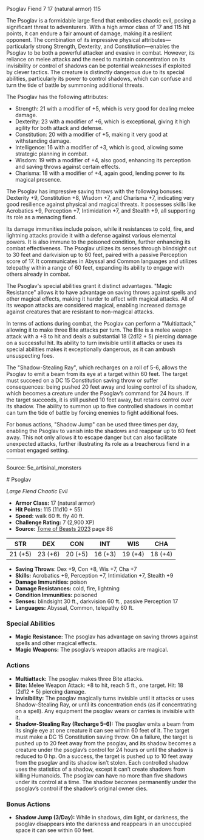 <MonsterName/>Psoglav</MonsterName>
<CreatureType/>Fiend</CreatureType>
<CR/>7</CR>
<AC/>17 (natural armor)</AC>
<HP/>115</HP>
<summary>The Psoglav is a formidable large fiend that embodies chaotic evil, posing a significant threat to adventurers. With a high armor class of 17 and 115 hit points, it can endure a fair amount of damage, making it a resilient opponent. The combination of its impressive physical attributes—particularly strong Strength, Dexterity, and Constitution—enables the Psoglav to be both a powerful attacker and evasive in combat. However, its reliance on melee attacks and the need to maintain concentration on its invisibility or control of shadows can be potential weaknesses if exploited by clever tactics. The creature is distinctly dangerous due to its special abilities, particularly its power to control shadows, which can confuse and turn the tide of battle by summoning additional threats.</summary>

<detail>

The Psoglav has the following attributes: 
- Strength: 21 with a modifier of +5, which is very good for dealing melee damage.
- Dexterity: 23 with a modifier of +6, which is exceptional, giving it high agility for both attack and defense.
- Constitution: 20 with a modifier of +5, making it very good at withstanding damage.
- Intelligence: 16 with a modifier of +3, which is good, allowing some strategic planning in combat.
- Wisdom: 19 with a modifier of +4, also good, enhancing its perception and saving throws against certain effects.
- Charisma: 18 with a modifier of +4, again good, lending power to its magical presence.

The Psoglav has impressive saving throws with the following bonuses: Dexterity +9, Constitution +8, Wisdom +7, and Charisma +7, indicating very good resilience against physical and magical threats. It possesses skills like Acrobatics +9, Perception +7, Intimidation +7, and Stealth +9, all supporting its role as a menacing fiend.

Its damage immunities include poison, while it resistances to cold, fire, and lightning attacks provide it with a defense against various elemental powers. It is also immune to the poisoned condition, further enhancing its combat effectiveness. The Psoglav utilizes its senses through blindsight out to 30 feet and darkvision up to 60 feet, paired with a passive Perception score of 17. It communicates in Abyssal and Common languages and utilizes telepathy within a range of 60 feet, expanding its ability to engage with others already in combat.

The Psoglav's special abilities grant it distinct advantages. "Magic Resistance" allows it to have advantage on saving throws against spells and other magical effects, making it harder to affect with magical attacks. All of its weapon attacks are considered magical, enabling increased damage against creatures that are resistant to non-magical attacks.

In terms of actions during combat, the Psoglav can perform a "Multiattack," allowing it to make three Bite attacks per turn. The Bite is a melee weapon attack with a +8 to hit and deals a substantial 18 (2d12 + 5) piercing damage on a successful hit. Its ability to turn invisible until it attacks or uses its special abilities makes it exceptionally dangerous, as it can ambush unsuspecting foes.

The "Shadow-Stealing Ray", which recharges on a roll of 5-6, allows the Psoglav to emit a beam from its eye at a target within 60 feet. The target must succeed on a DC 15 Constitution saving throw or suffer consequences: being pushed 20 feet away and losing control of its shadow, which becomes a creature under the Psoglav’s command for 24 hours. If the target succeeds, it is still pushed 10 feet away, but retains control over its shadow. The ability to summon up to five controlled shadows in combat can turn the tide of battle by forcing enemies to fight additional foes.

For bonus actions, "Shadow Jump" can be used three times per day, enabling the Psoglav to vanish into the shadows and reappear up to 60 feet away. This not only allows it to escape danger but can also facilitate unexpected attacks, further illustrating its role as a treacherous fiend in a combat engaged setting.</detail>



---

Source: 5e_artisinal_monsters

<statblock>
# Psoglav

*Large* *Fiend* *Chaotic Evil*

- **Armor Class:** 17 (natural armor)
- **Hit Points:** 115 (11d10 + 55)
- **Speed:** walk 60 ft. fly 40 ft.
- **Challenge Rating:** 7 (2,900 XP)
- **Source:** [Tome of Beasts 2023](https://koboldpress.com/kpstore/product/tome-of-beasts-1-2023-edition/) page 86

| STR | DEX | CON | INT | WIS | CHA |
| --- | --- | --- | --- | --- | --- |
| 21 (+5) | 23 (+6) | 20 (+5) | 16 (+3) | 19 (+4) | 18 (+4) |

- **Saving Throws**: Dex +9, Con +8, Wis +7, Cha +7
- **Skills:** Acrobatics +9, Perception +7, Intimidation +7, Stealth +9
- **Damage Immunities:** poison
- **Damage Resistances:** cold, fire, lightning
- **Condition Immunities:** poisoned
- **Senses:** blindsight 30 ft., darkvision 60 ft., passive Perception 17
- **Languages:** Abyssal, Common, telepathy 60 ft.

### Special Abilities

- **Magic Resistance:** The psoglav has advantage on saving throws against spells and other magical effects.
- **Magic Weapons:** The psoglav’s weapon attacks are magical.

### Actions

- **Multiattack:** The psoglav makes three Bite attacks.
- **Bite:** Melee Weapon Attack: +8 to hit, reach 5 ft., one target. Hit: 18 (2d12 + 5) piercing damage.
- **Invisibility:** The psoglav magically turns invisible until it attacks or uses Shadow-Stealing Ray, or until its concentration ends (as if concentrating on a spell). Any equipment the psoglav wears or carries is invisible with it.
- **Shadow-Stealing Ray (Recharge 5–6):** The psoglav emits a beam from its single eye at one creature it can see within 60 feet of it. The target must make a DC 15 Constitution saving throw. On a failure, the target is pushed up to 20 feet away from the psoglav, and its shadow becomes a creature under the psoglav’s control for 24 hours or until the shadow is reduced to 0 hp. On a success, the target is pushed up to 10 feet away from the psoglav and its shadow isn’t stolen. Each controlled shadow uses the statistics of a shadow, except it can’t create shadows from killing Humanoids. The psoglav can have no more than five shadows under its control at a time. The shadow becomes permanently under the psoglav’s control if the shadow’s original owner dies.

### Bonus Actions

- **Shadow Jump (3/Day):** While in shadows, dim light, or darkness, the psoglav disappears into the darkness and reappears in an unoccupied space it can see within 60 feet.
</statblock>


